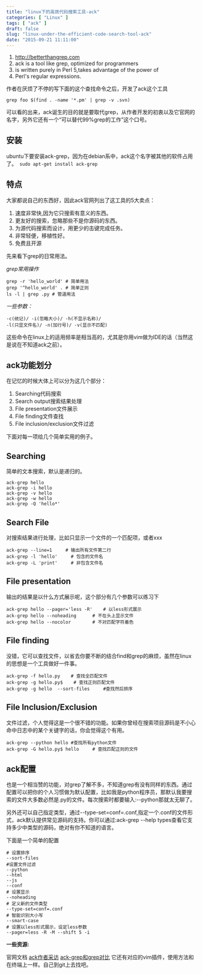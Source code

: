 ```yaml
---
title: "linux下的高效代码搜索工具-ack"
categories: [ "Linux" ]
tags: [ "ack" ]
draft: false
slug: "linux-under-the-efficient-code-search-tool-ack"
date: "2015-09-21 11:11:00"
---
```


 1. http://betterthangrep.com
 2. ack is a tool like grep, optimized for programmers
 3. is written purely in Perl 5,takes advantage of the power of
 4. Perl's regular expressions.

作者在厌烦了不停的写下面的这个查找命令之后，开发了ack这个工具

    grep foo $(find . -name '*.pm' | grep -v .svn)

可以看的出来，ack诞生的目的就是要取代grep，从作者开发的初衷以及它官网的名字，另外它还有一个“可以替代99%grep的工作”这个口号。
## 安装


<!--more-->


ubuntu下要安装ack-grep，因为在debian系中，ack这个名字被其他的软件占用了。` sudo apt-get install ack-grep`

## 特点

大家都说自己的东西好，因此ack官网列出了这工具的5大卖点：

 1. 速度非常快,因为它只搜索有意义的东西。
 2. 更友好的搜索，忽略那些不是你源码的东西。
 3. 为源代码搜索而设计，用更少的击键完成任务。
 4. 非常轻便，移植性好。
 5. 免费且开源

先来看下grep的日常用法。

*grep常用操作*

    grep -r 'hello_world' # 简单用法
    grep '^hello_world' . # 简单正则
    ls -l | grep .py # 管道用法

*一些参数：*

    -c(统记)/ -i(忽略大小)/ -h(不显示名称)/
    -l(只显文件名)/ -n(加行号)/ -v(显示不匹配)

这些命令在linux上的适用频率是相当高的，尤其是你用vim做为IDE的话（当然这是说在不知道ack之前）。

## ack功能划分

在记忆的时候大体上可以分为这几个部分：

 1. Searching代码搜索
 2. Search output搜索结果处理
 3. File presentation文件展示
 4. File finding文件查找
 5. File inclusion/exclusion文件过滤

下面对每一项给几个简单实用的例子。

## Searching

简单的文本搜索，默认是递归的。

    ack-grep hello
    ack-grep -i hello
    ack-grep -v hello
    ack-grep -w hello
    ack-grep -Q 'hello*'

## Search File

对搜索结果进行处理，比如只显示一个文件的一个匹配项，或者xxx

    ack-grep --line=1     # 输出所有文件第二行
    ack-grep -l 'hello'     # 包含的文件名
    ack-grep -L 'print'     # 非包含文件名

## File presentation

输出的结果是以什么方式展示呢，这个部分有几个参数可以练习下

    ack-grep hello --pager='less -R'    # 以less形式展示
    ack-grep hello --noheading      # 不在头上显示文件
    ack-grep hello --nocolor        # 不对匹配字符着色

## File finding

没错，它可以查找文件，以省去你要不断的结合find和grep的麻烦，虽然在linux的思想是一个工具做好一件事。

    ack-grep -f hello.py    # 查找全匹配文件
    ack-grep -g hello.py$    # 查找正则匹配文件
    ack-grep -g hello  --sort-files     #查找然后排序

## File Inclusion/Exclusion

文件过滤，个人觉得这是一个很不错的功能。如果你曾经在搜索项目源码是不小心命中日志中的某个关键字的话，你会觉得这个有用。

    ack-grep --python hello #查找所有python文件
    ack-grep -G hello.py$ hello     # 查找匹配正则的文件

## ack配置

也是一个相当赞的功能，对grep了解不多，不知道grep有没有同样的东西。通过配置可以把你的个人习惯做为默认配置，比如我是python程序员，那默认我要搜索的文件大多数必然是.py的文件。每次搜索时都要输入:--python那就太无聊了。

另外还可以自己指定类型，通过--type-set=conf=.conf,指定一个.conf的文件形式，ack默认提供常见源码的支持。你可以通过:ack-grep --help types查看它支持多少中类型的源码，绝对有你不知道的语言。

下面是一个简单的配置

    # 设置排序
    --sort-files
    #设置文件过滤
    --python
    --html
    --js
    --conf
    # 设置显示
    --noheading
    # 定义新的文件类型
    --type-set=conf=.conf
    # 智能识别大小写
    --smart-case
    # 设置以less形式展示，设定less参数
    --pager=less -R -M --shift 5 -i

**一些资源:**

官网文档
[ack作者采访](http://betterthangrep.com/documentation/)
[ack-grep和grep对比](http://blueparen.com/node/5)
它还有对应的vim插件，使用方法和在终端上一样。自己到git上去找吧。


